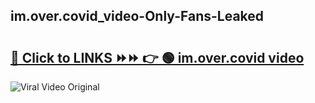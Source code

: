 
 ## im.over.covid_video-Only-Fans-Leaked

# <h2><a href="https://clipsfans.com/im.over.covid_video&ref=git">🔗 Click to LINKS ⏩⏩ 👉 🟢 im.over.covid video </a></h2>

<a href="https://clipsfans.com/im.over.covid_video&ref=git" rel="nofollow" data-target="animated-image.originalLink"><img src="https://i.ibb.co.com/xMMVF88/686577567.gif" alt="Viral Video Original" style="max-width: 100%; display: inline-block;" data-target="animated-image.originalImage"></a>
